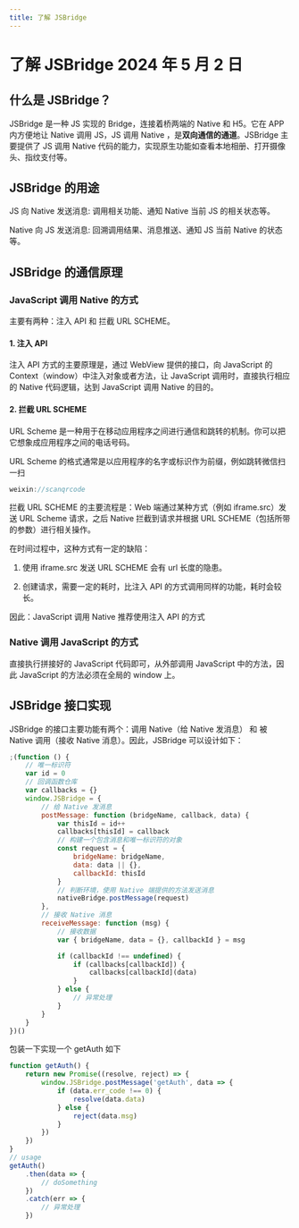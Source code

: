 ```yaml
---
title: 了解 JSBridge
---
```


# 了解 JSBridge <Badge type="info">2024 年 5 月 2 日</Badge>

## 什么是 JSBridge？

JSBridge 是一种 JS 实现的 Bridge，连接着桥两端的 Native 和 H5。它在 APP 内方便地让 Native 调用 JS，JS 调用 Native ，是**双向通信的通道**。JSBridge 主要提供了 JS 调用 Native 代码的能力，实现原生功能如查看本地相册、打开摄像头、指纹支付等。

## JSBridge 的用途

JS 向 Native 发送消息: 调用相关功能、通知 Native 当前 JS 的相关状态等。

Native 向 JS 发送消息: 回溯调用结果、消息推送、通知 JS 当前 Native 的状态等。

## JSBridge 的通信原理

### JavaScript 调用 Native 的方式

主要有两种：注入 API 和 拦截 URL SCHEME。

#### 1. 注入 API

注入 API 方式的主要原理是，通过 WebView 提供的接口，向 JavaScript 的 Context（window）中注入对象或者方法，让 JavaScript 调用时，直接执行相应的 Native 代码逻辑，达到 JavaScript 调用 Native 的目的。

#### 2. 拦截 URL SCHEME

URL Scheme 是一种用于在移动应用程序之间进行通信和跳转的机制。你可以把它想象成应用程序之间的电话号码。

URL Scheme 的格式通常是以应用程序的名字或标识作为前缀，例如跳转微信扫一扫

```js
weixin://scanqrcode
```

拦截 URL SCHEME 的主要流程是：Web 端通过某种方式（例如 iframe.src）发送 URL Scheme 请求，之后 Native 拦截到请求并根据 URL SCHEME（包括所带的参数）进行相关操作。

在时间过程中，这种方式有一定的缺陷：

1. 使用 iframe.src 发送 URL SCHEME 会有 url 长度的隐患。

2. 创建请求，需要一定的耗时，比注入 API 的方式调用同样的功能，耗时会较长。

因此：JavaScript 调用 Native 推荐使用注入 API 的方式

### Native 调用 JavaScript 的方式

直接执行拼接好的 JavaScript 代码即可，从外部调用 JavaScript 中的方法，因此 JavaScript 的方法必须在全局的 window 上。

## JSBridge 接口实现

JSBridge 的接口主要功能有两个：调用 Native（给 Native 发消息） 和 被 Native 调用（接收 Native 消息）。因此，JSBridge 可以设计如下：

```javascript
;(function () {
    // 唯一标识符
    var id = 0
    // 回调函数仓库
    var callbacks = {}
    window.JSBridge = {
        // 给 Native 发消息
        postMessage: function (bridgeName, callback, data) {
            var thisId = id++
            callbacks[thisId] = callback
            // 构建一个包含消息和唯一标识符的对象
            const request = {
                bridgeName: bridgeName,
                data: data || {},
                callbackId: thisId
            }
            // 判断环境，使用 Native 端提供的方法发送消息
            nativeBridge.postMessage(request)
        },
        // 接收 Native 消息
        receiveMessage: function (msg) {
            // 接收数据
            var { bridgeName, data = {}, callbackId } = msg

            if (callbackId !== undefined) {
                if (callbacks[callbackId]) {
                    callbacks[callbackId](data)
                }
            } else {
                // 异常处理
            }
        }
    }
})()
```

包装一下实现一个 getAuth 如下

```javascript
function getAuth() {
    return new Promise((resolve, reject) => {
        window.JSBridge.postMessage('getAuth', data => {
            if (data.err_code !== 0) {
                resolve(data.data)
            } else {
                reject(data.msg)
            }
        })
    })
}
// usage
getAuth()
    .then(data => {
        // doSomething
    })
    .catch(err => {
        // 异常处理
    })
```
